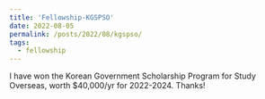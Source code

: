 ```yaml
---
title: 'Fellowship-KGSPSO'
date: 2022-08-05
permalink: /posts/2022/08/kgspso/
tags:
  - fellowship
---
```


I have won the Korean Government Scholarship Program for Study Overseas, worth $40,000/yr for 2022-2024. Thanks!
